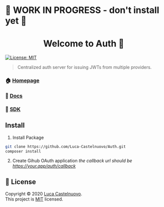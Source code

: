 # 🚧 WORK IN PROGRESS - don't install yet 🚧

<h1 align="center">Welcome to Auth 👋</h1>
<p>
  <a href="https://github.com/Luca-Castelnuovo/Auth/blob/master/LICENSE" target="_blank">
    <img alt="License: MIT" src="https://img.shields.io/badge/License-MIT-yellow.svg" />
  </a>
</p>

> Centralized auth server for issuing JWTs from multiple providers.

### 🏠 [Homepage](https://mail.lucacastelnuovo.nl)

### 📖 [Docs](https://mail.lucacastelnuovo.nl/docs)

### 💾 [SDK](https://mail.lucacastelnuovo.nl/sdk)

## Install

1. Install Package

```sh
git clone https://github.com/Luca-Castelnuovo/Auth.git
composer install
```

2. Create Gihub OAuth application
   _the callback url should be https://your.app/auth/callback_

## 📝 License

Copyright © 2020 [Luca Castelnuovo](https://github.com/Luca-Castelnuovo).<br />
This project is [MIT](https://github.com/Luca-Castelnuovo/Auth/blob/master/LICENSE) licensed.
